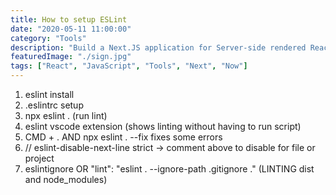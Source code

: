 ```yaml
---
title: How to setup ESLint
date: "2020-05-11 11:00:00"
category: "Tools"
description: "Build a Next.JS application for Server-side rendered React pages. Deploy to the Now cloud platform by Zeit. "
featuredImage: "./sign.jpg"
tags: ["React", "JavaScript", "Tools", "Next", "Now"]
---
```


1. eslint install
2. .eslintrc setup
3. npx eslint . (run lint)
4. eslint vscode extension (shows linting without having to run script)
5. CMD + .   AND    npx eslint . --fix fixes some errors
6. // eslint-disable-next-line strict    -> comment above to disable for file or project
7. eslintignore OR "lint": "eslint . --ignore-path .gitignore ."   (LINTING dist and node_modules)